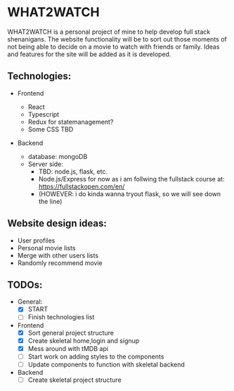 # WHAT2WATCH

WHAT2WATCH is a personal project of mine to help develop full stack shenanigans.
The website functionality will be to sort out those moments of not being able to
decide on a movie to watch with friends or family. Ideas and features for the
site will be added as it is developed.

## Technologies:

-   Frontend

    -   React
    -   Typescript
    -   Redux for statemanagement?
    -   Some CSS TBD

-   Backend
    -   database: mongoDB
    -   Server side:
        -   TBD: node.js, flask, etc.
        -   Node.js/Express for now as i am follwing the fullstack course at:
            https://fullstackopen.com/en/
        -   (HOWEVER: i do kinda wanna tryout flask, so we will see down the
            line)

## Website design ideas:

-   User profiles
-   Personal movie lists
-   Merge with other users lists
-   Randomly recommend movie

## TODOs:

-   General:
    -   [x] START
    -   [ ] Finish technologies list
-   Frontend
    -   [x] Sort general project structure
    -   [x] Create skeletal home,login and signup
    -   [x] Mess around with tMDB api
    -   [ ] Start work on adding styles to the components
    -   [ ] Update components to function with skeletal backend
-   Backend
    -   [ ] Create skeletal project structure
